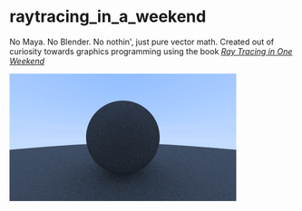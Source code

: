 # raytracing_in_a_weekend
 No Maya. No Blender. No nothin', just pure vector math. Created out of curiosity towards 
 graphics programming using the book
 <a href="https://raytracing.github.io/books/RayTracingInOneWeekend.html">
    <cite>Ray Tracing in One Weekend</cite>
</a> <br>

![progress](progress_images/progress.gif)
